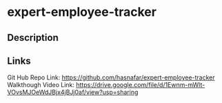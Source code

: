 # expert-employee-tracker

## Description




## Links
Git Hub Repo Link: https://github.com/hasnafar/expert-employee-tracker
Walkthough Video Link: https://drive.google.com/file/d/1Ewnm-mWlt-VOvsMJOeWdJBjx4jBJj0af/view?usp=sharing
